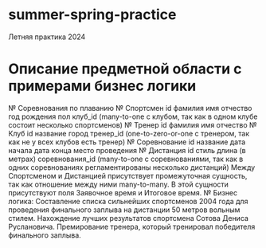 # summer-spring-practice
Летняя практика 2024
# Описание предметной области с примерами бизнес логики
№ Соревнования по плаванию
№ Спортсмен
id
фамилия
имя
отчество
год рождения
пол
клуб_id (many-to-one с клубом, так как в одном клубе состоит несколько спортсменов)
№ Тренер 
id
фамилия
имя
отчество
№ Клуб
id
название
город
тренер_id (one-to-zero-or-one с тренером, так как не у всех клубов есть тренер)
№ Соревнование
id
название
дата начала
дата конца
место проведения
№ Дистанция
id
стиль
длина (в метрах)
соревнования_id (many-to-one с соревнованиями, так как в одних соревнованиях регламентированы несколько дистанций)
Между Спортсменом и Дистанцией присутствует промежуточная сущность, так как отношение между ними many-to-many. В этой сущности присутствуют поля Заявочное время и Итоговое время.
№ Бизнес логика:
Составление списка сильнейших спортсменов 2004 года для проведения финального заплыва на дистанции 50 метров вольным стилем.
Нахождение лучших результатов спортсмена Сотова Дениса Руслановича.
Премирование тренера, который тренировал победителя финального заплыва.

